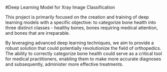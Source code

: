 #Deep Learning Model for Xray Image Classification

This project is primarily focused on the creation and training of deep learning models with a specific objective: to categorize bone health into three distinct classes - healthy bones, bones 
requiring medical attention, and bones that are irreparable.

By leveraging advanced deep learning techniques, we aim to provide a robust solution that could potentially revolutionize the field of orthopedics. The ability to correctly categorize bone
health could serve as a critical tool for medical practitioners, enabling them to make more accurate diagnoses and subsequently, administer more effective treatments.
